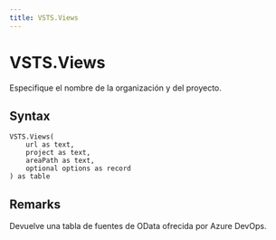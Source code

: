 ```yaml
---
title: VSTS.Views
---
```


# VSTS.Views


Especifique el nombre de la organización y del proyecto.


## Syntax

```powerquery
VSTS.Views(
    url as text,
    project as text,
    areaPath as text,
    optional options as record
) as table
```


## Remarks

Devuelve una tabla de fuentes de OData ofrecida por Azure DevOps.


